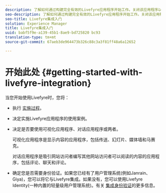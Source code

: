 ```yaml
---
description: 了解如何通过构建完全有效的Livefyre应用程序开始工作。关闭该应用程序以处理基本身份验证、社交共享和事件跟踪。
seo-description: 了解如何通过构建完全有效的Livefyre应用程序开始工作。关闭该应用程序以处理基本身份验证、社交共享和事件跟踪。
seo-title: Livefyre集成入门
solution: Experience Manager
title: Livefyre集成入门
uuid: babf5f9e-a139-45b1-8ae9-bd725820 bc93
translation-type: tm+mt
source-git-commit: 67aeb3de964473b326c88c3a3f81ff48a6a12652

---
```



# 开始此处 {#getting-started-with-livefyre-integration}

当您开始使用Livefyre时，您将：

* 执行 [实施过程](../c-getting-started/c-implementation-process/c-implementation-process.md#c_implementation_process)。
* 决定实施Livefyre应用程序的使用案例。
* 决定是否要使用可视化应用程序、对话应用程序或两者。

   可视化应用程序是显示内容的应用程序，包括传送、幻灯片、媒体墙和马赛克。

   对话应用程序是吸引网站访问者编写其他网站访问者可以阅读的内容的应用程序，包括评论、聊天和评论。

* 确定您是否需要身份验证。如果您已经有了用户管理系统(例如Janrain、Giya)，您可以将它与Livefyre集成。如果没有，您可以使用Livefyre Identity(一种内置的轻量级用户管理系统)。有关 [集成身份验证](../t-about-identity-integration/t-about-identity-integration.md#t_about_identity_integration)的更多信息。

